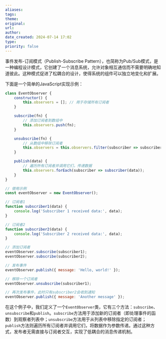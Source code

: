 ```yaml
---
aliases: 
tags: 
theme: 
original: 
url: 
author: 
date_created: 2024-07-14 17:02
type: 
priority: false
---
```

事件发布-订阅模式（Publish-Subscribe Pattern），也简称为Pub/Sub模式，是一种编程设计模式，它创建了一个消息系统，允许对象相互通信而不需要明确地知道彼此。这种模式促进了松耦合的设计，使得系统的组件可以独立地变化和扩展。

下面是一个简单的JavaScript实现示例：

```javascript
class EventObserver {
    constructor() {
        this.observers = []; // 用于存储所有订阅者
    }

    subscribe(fn) {
        // 添加订阅者到数组中
        this.observers.push(fn);
    }

    unsubscribe(fn) {
        // 从数组中移除订阅者
        this.observers = this.observers.filter(subscriber => subscriber !== fn);
    }

    publish(data) {
        // 遍历所有订阅者并调用它们，传递数据
        this.observers.forEach(subscriber => subscriber(data));
    }
}

// 使用示例
const eventObserver = new EventObserver();

// 订阅者1
function subscriber1(data) {
    console.log('Subscriber 1 received data:', data);
}

// 订阅者2
function subscriber2(data) {
    console.log('Subscriber 2 received data:', data);
}

// 添加订阅者
eventObserver.subscribe(subscriber1);
eventObserver.subscribe(subscriber2);

// 发布事件
eventObserver.publish({ message: 'Hello, world!' });

// 移除一个订阅者
eventObserver.unsubscribe(subscriber1);

// 再次发布事件，此时只有subscriber2会收到通知
eventObserver.publish({ message: 'Another message' });
```

在这个例子中，我们定义了一个`EventObserver`类，它有三个方法：`subscribe`、`unsubscribe`和`publish`。`subscribe`方法用于添加新的订阅者（即处理事件的函数）到观察者列表中；`unsubscribe`方法用于从列表中移除指定的订阅者；`publish`方法则遍历所有订阅者并调用它们，将数据作为参数传递。通过这种方式，发布者无需直接与订阅者交互，实现了低耦合的消息传递机制。